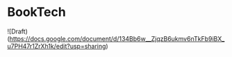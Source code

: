# BookTech

![Draft)(https://docs.google.com/document/d/134Bb6w__ZjqzB6ukmv6nTkFb9iBX_u7PH47r1ZrXh1k/edit?usp=sharing)
